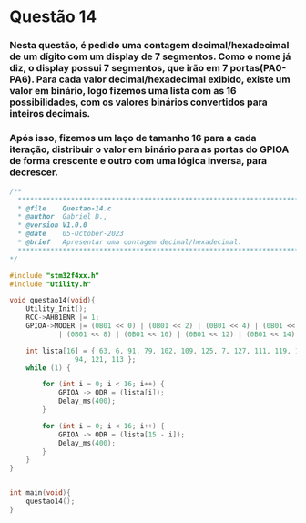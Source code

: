 # Questão 14

### Nesta questão, é pedido uma contagem decimal/hexadecimal de um dígito com um display de 7 segmentos. Como o nome já diz, o display possui 7 segmentos, que irão em 7 portas(PA0-PA6). Para cada valor decimal/hexadecimal exibido, existe um valor em binário, logo fizemos uma lista com as 16 possibilidades, com os valores binários convertidos para inteiros decimais.
#####
### Após isso, fizemos um laço de tamanho 16 para a cada iteração, distribuir o valor em binário para as portas do GPIOA de forma crescente e outro com uma lógica inversa, para decrescer.
```C
/**
  ******************************************************************************
  * @file    Questao-14.c 
  * @author  Gabriel D., 
  * @version V1.0.0
  * @date    05-October-2023
  * @brief   Apresentar uma contagem decimal/hexadecimal.
  ******************************************************************************
*/

#include "stm32f4xx.h"
#include "Utility.h"

void questao14(void){
	Utility_Init();
	RCC->AHB1ENR |= 1;
	GPIOA->MODER |= (0B01 << 0) | (0B01 << 2) | (0B01 << 4) | (0B01 << 6)
			| (0B01 << 8) | (0B01 << 10) | (0B01 << 12) | (0B01 << 14);

	int lista[16] = { 63, 6, 91, 79, 102, 109, 125, 7, 127, 111, 119, 124, 57,
				94, 121, 113 };
	while (1) {

		for (int i = 0; i < 16; i++) {
			GPIOA -> ODR = (lista[i]);
			Delay_ms(400);
		}

		for (int i = 0; i < 16; i++) {
			GPIOA -> ODR = (lista[15 - i]);
			Delay_ms(400);
		}
	}
}


int main(void){
    questao14();
}
```
